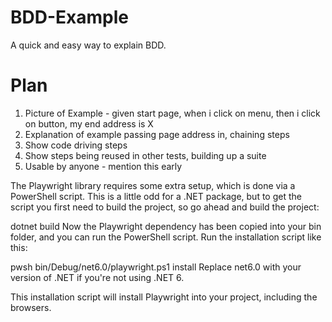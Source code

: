 # BDD-Example
A quick and easy way to explain BDD.

# Plan
1. Picture of Example - given start page, when i click on menu, then i click on button, my end address is X
2. Explanation of example passing page address in, chaining steps
3. Show code driving steps
4. Show steps being reused in other tests, building up a suite
5. Usable by anyone - mention this early

The Playwright library requires some extra setup, which is done via a PowerShell script. This is a little odd for a .NET package, but to get the script you first need to build the project, so go ahead and build the project:

dotnet build
Now the Playwright dependency has been copied into your bin folder, and you can run the PowerShell script. Run the installation script like this:

pwsh bin/Debug/net6.0/playwright.ps1 install
Replace net6.0 with your version of .NET if you're not using .NET 6.

This installation script will install Playwright into your project, including the browsers.